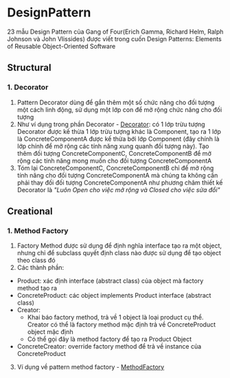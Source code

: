 # DesignPattern
23 mẫu Design Pattern của Gang of Four(Erich Gamma, Richard Helm, Ralph Johnson và John Vlissides)
được viết trong cuốn Design Patterns: Elements of Reusable Object-Oriented Software
## Structural
### 1. Decorator
1. Pattern Decorator dùng để gắn thêm một số chức năng cho đối tượng một cách linh động, sử dụng một lớp con để mở rộng chức năng cho đối tượng
2. Như ví dụng trong phần Decorator - [Decorator](https://github.com/mramra3004/DesignPattern/tree/master/Decorator): có 1 lớp trừu tượng Decorator 
được kế thừa 1 lớp trừu tượng khác là Component, tạo ra 1 lớp là ConcreteComponentA được kế thừa bới lớp Component (đây chính là lớp chính để mở rộng các tính năng xung quanh đối tượng này). Tạo thêm đối tượng ConcreteComponentC, ConcreteComponentB để mở rộng các tính năng mong muốn cho đối tượng ConcreteComponentA
3. Tóm lại ConcreteComponentC, ConcreteComponentB chỉ để mở rộng tính năng cho đối tượng ConcreteComponentA mà chúng ta không cần phải thay đối đối tượng ConcreteComponentA như phương châm thiết kế Decorator là 
*"Luôn Open cho việc mở rộng và Closed cho việc sửa đổi"*

## Creational
### 1. Method Factory
1. Factory Method được sử dụng để định nghĩa interface tạo ra một object, nhưng chỉ để subclass quyết định class nào được sử dụng để tạo object theo class đó
2. Các thành phần:
* Product: xác định interface (abstract class) của object mà factory method tạo ra
* ConcreteProduct: các object implements Product interface (abstract class)
* Creator: 
  *  Khai báo factory method, trả về 1 object là loại product cụ thể. Creator có thể là factory method mặc định trả về ConcreteProduct object mặc định
  *  Có thể gọi đây là method factory để tạo ra Product Object 
* ConcreteCreator: override factory method để trả về instance của ConcreteProduct
3. Ví dụng về pattern method factory - [MethodFactory](https://github.com/mramra3004/DesignPattern/tree/master/MethodFactory)


